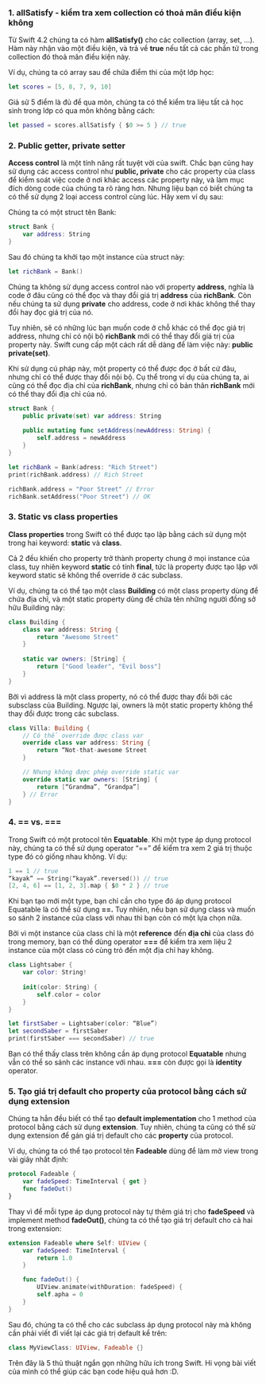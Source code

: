 ### 1. allSatisfy - kiểm tra xem collection có thoả mãn điều kiện không
Từ Swift 4.2 chúng ta có hàm **allSatisfy()** cho các collection (array, set, …). Hàm này nhận vào một điều kiện, và trả về **true** nếu tất cả các phần tử trong collection đó thoả mãn điều kiện này.

Ví dụ, chúng ta có array sau để chứa điểm thi của một lớp học:
```swift
let scores = [5, 8, 7, 9, 10]
```

Giả sử 5 điểm là đủ để qua môn, chúng ta có thể kiểm tra liệu tất cả học sinh trong lớp có qua môn không bằng cách:
```swift
let passed = scores.allSatisfy { $0 >= 5 } // true
```

### 2. Public getter, private setter

**Access control** là một tính năng rất tuyệt vời của swift. Chắc bạn cũng hay sử dụng các access control như **public, private** cho các property của class để kiểm soát việc code ở nơi khác access các property này, và làm mục đích dòng code của chúng ta rõ ràng hơn. Nhưng liệu bạn có biết chúng ta có thể sử dụng 2 loại access control cùng lúc. Hãy xem ví dụ sau:

Chúng ta có một struct tên Bank:
```swift
struct Bank {
    var address: String
}
```
Sau đó chúng ta khởi tạo một instance của struct này:
```swift
let richBank = Bank()
```

Chúng ta không sử dụng access control nào với property **address**, nghĩa là code ở đâu cũng có thể đọc và thay đổi giá trị **address** của **richBank**. Còn nếu chúng ta sử dụng **private** cho address, code ở nơi khác không thể thay đổi hay đọc giá trị của nó.

Tuy nhiên, sẽ có những lúc bạn muốn code ở chỗ khác có thể đọc giá trị address, nhưng chỉ có nội bộ **richBank** mới có thể thay đổi giá trị của property này. Swift cung cấp một cách rất dễ dàng để làm việc này: **public private(set)**.

Khi sử dụng cú pháp này, một property có thể được đọc ở bất cứ đâu, nhưng chỉ có thể được thay đổi nội bộ. Cụ thể trong ví dụ của chúng ta, ai cũng có thể đọc địa chỉ của **richBank**, nhưng chỉ có bản thân **richBank** mới có thể thay đổi địa chỉ của nó.

```swift
struct Bank {
    public private(set) var address: String
    
    public mutating func setAddress(newAddress: String) {
        self.address = newAddress
    }
}

let richBank = Bank(adress: "Rich Street")
print(richBank.address) // Rich Street

richBank.address = "Poor Street" // Error
richBank.setAddress("Poor Street") // OK

```

### 3. Static vs class properties
**Class properties** trong Swift có thể được tạo lập bằng cách sử dụng một trong hai keyword: **static** và **class**.

Cả 2 đều khiến cho property trở thành property chung ở mọi instance của class, tuy nhiên keyword **static** có tính **final**, tức là property được tạo lập với keyword static sẽ không thể override ở các subclass.

Ví dụ, chúng ta có thể tạo một class **Building** có một class property dùng để chứa địa chỉ, và một static property dùng để chứa tên những người đồng sở hữu Building này:
```swift
class Building {
    class var address: String {
        return "Awesome Street"
    }
    
    static var owners: [String] {
        return ["Good leader", "Evil boss"]
    }
}
```
Bởi vì address là một class property, nó có thể được thay đổi bởi các subsclass của Building. Ngược lại, owners là một static property không thể thay đổi được trong các subclass.
```swift
class Villa: Building {
    // Có thể override được class var
    override class var address: String {
        return “Not-that-awesome Street 
    }

    // Nhưng không được phép override static var
    override static var owners: [String] { 
        return [“Grandma”, “Grandpa”]
    } // Error
}
```

### 4. == vs. === 
Trong Swift có một protocol tên **Equatable**. Khi một type áp dụng protocol này, chúng ta có thể sử dụng operator “==” để kiểm tra xem 2 giá trị thuộc type đó có giống nhau không. Ví dụ:
```swift
1 == 1 // true
“kayak” == String(“kayak”.reversed()) // true
[2, 4, 6] == [1, 2, 3].map { $0 * 2 } // true
```

Khi bạn tạo mới một type, bạn chỉ cần cho type đó áp dụng protocol Equatable là có thể sử dụng **==.** Tuy nhiên, nếu bạn sử dụng class và muốn so sánh 2 instance của class với nhau thì bạn còn có một lựa chọn nữa. 

Bởi vì một instance của class chỉ là một **reference** đến **địa chỉ** của class đó trong memory, bạn có thể dùng operator **===** để kiểm tra xem liệu 2 instance của một class có cùng trỏ đến một địa chỉ hay không.

```swift
class Lightsaber {
    var color: String!
    
    init(color: String) {
        self.color = color
    }
}

let firstSaber = Lightsaber(color: “Blue”)
let secondSaber = firstSaber
print(firstSaber === secondSaber) // true
```

Bạn có thể thấy class trên không cần áp dụng protocol **Equatable** nhưng vẫn có thể so sánh các instance với nhau. **===** còn được gọi là **identity** operator.

### 5. Tạo giá trị default cho property của protocol bằng cách sử dụng extension

Chúng ta hẳn đều biết có thể tạo **default implementation** cho 1 method của protocol bằng cách sử dụng **extension**. Tuy nhiên, chúng ta cũng có thể sử dụng extension để gán giá trị default cho các **property** của protocol.

Ví dụ, chúng ta có thể tạo protocol tên **Fadeable** dùng để làm mờ view trong vài giây nhất định:
```swift
protocol Fadeable {
    var fadeSpeed: TimeInterval { get }
    func fadeOut() 
}
```
Thay vì để mỗi type áp dụng protocol này tự thêm giá trị cho **fadeSpeed** và implement method **fadeOut()**, chúng ta có thể tạo giá trị default cho cả hai trong extension:
```swift
extension Fadeable where Self: UIView {
    var fadeSpeed: TimeInterval {
        return 1.0
    }

    func fadeOut() {
        UIView.animate(withDuration: fadeSpeed) {
        self.apha = 0
    }
}
```
Sau đó, chúng ta có thể cho các subclass áp dụng protocol này mà không cần phải viết đi viết lại các giá trị default kể trên:
```swift
class MyViewClass: UIView, Fadeable {}
```

Trên đây là 5 thủ thuật ngắn gọn những hữu ích trong Swift. Hi vọng bài viết của mình có thể giúp các bạn code hiệu quả hơn :D.